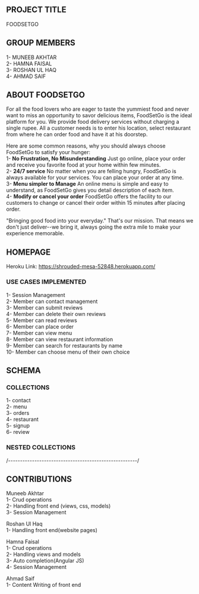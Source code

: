 ## PROJECT TITLE
  FOODSETGO      

## GROUP MEMBERS
1- MUNEEB AKHTAR<br />
2- HAMNA FAISAL<br />
3- ROSHAN UL HAQ<br />
4- AHMAD SAIF

## ABOUT FOODSETGO
For all the food lovers who are eager to taste the yummiest food and never want to miss an opportunity to savor delicious items, FoodSetGo is the ideal platform for you. We provide food delivery services without charging a single rupee. All a customer needs is to enter his location, select restaurant from where he can order food and have it at his doorstep.

Here are some common reasons, why you should always choose FoodSetGo to satisfy your hunger:<br />
 1- **No Frustration, No Misunderstanding** Just go online, place your order and receive you favorite food at your home within few minutes.<br />
 2- **24/7 service** No matter when you are felling hungry, FoodSetGo is always available for your services. You can place your order at any time.<br />
 3- **Menu simpler to Manage** An online menu is simple and easy to understand, as FoodSetGo gives you detail description of each item.<br />
 4- **Modify or cancel your order** FoodSetGo offers the facility to our customers to change or cancel their order within 15 minutes after placing order.<br />

"Bringing good food into your everyday." That's our mission. That means we don't just deliver--we bring it, always going the extra mile to make your experience memorable.


## HOMEPAGE
Heroku Link: https://shrouded-mesa-52848.herokuapp.com/   

### USE CASES IMPLEMENTED

1- Session Management<br />
2- Member can contact management<br />
3- Member can submit reviews<br /> 
4- Member can delete their own reviews<br />
5- Member can read reviews<br /> 
6- Member can place order<br />
7- Member can view menu<br />
8- Member can view restaurant information<br /> 
9- Member can search for restaurants by name<br /> 
10- Member can choose menu of their own choice

## SCHEMA
### COLLECTIONS
1- contact<br />
2- menu<br />
3- orders<br />
4- restaurant<br />
5- signup<br />
6- review
### NESTED COLLECTIONS
/------------------------------------------------------/
## CONTRIBUTIONS

Muneeb Akhtar<br />
1- Crud operations<br />
2- Handling front end (views, css, models)<br />
3- Session Management

Roshan Ul Haq<br />
1- Handling front end(website pages)

Hamna Faisal<br />
1- Crud operations<br />
2- Handling views and models<br /> 
3- Auto completion(Angular JS)<br />
4- Session Management

Ahmad Saif<br /> 
1- Content Writing of front end
